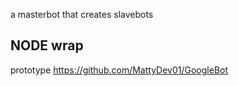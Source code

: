 a masterbot that creates slavebots



## NODE wrap
prototype <https://github.com/MattyDev01/GoogleBot>

